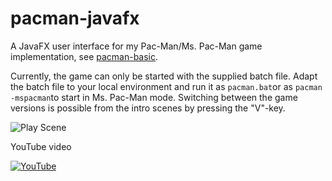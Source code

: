 # pacman-javafx

A JavaFX user interface for my Pac-Man/Ms. Pac-Man game implementation, see [pacman-basic](https://github.com/armin-reichert/pacman-basic).

Currently, the game can only be started with the supplied batch file. Adapt the batch file to your local environment and run it as `pacman.bat`or as `pacman -mspacman`to start in Ms. Pac-Man mode. Switching between the game versions is possible from the intro scenes by pressing the "V"-key.

![Play Scene](pacman-ui-fx/doc/PlayScene.png)

YouTube video

[![YouTube](pacman-ui-fx/doc/thumbnail.png)](https://youtu.be/q5biOTj9GIU)
